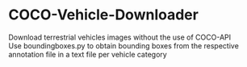 # COCO-Vehicle-Downloader

Download terrestrial vehicles images without the use of COCO-API                                                                                                                     
Use boundingboxes.py to obtain bounding boxes from the respective annotation file in a text file per vehicle category

